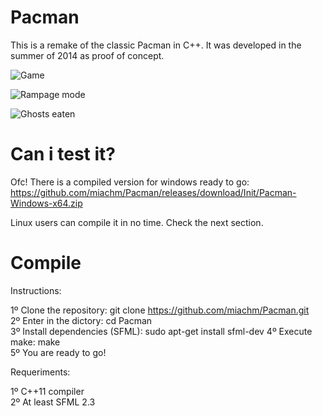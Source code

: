 # Pacman
This is a remake of the classic Pacman in C++. It was developed in the summer of 2014 as proof of concept.

![Game](http://i.imgur.com/Qa5ttf7.png)

![Rampage mode](http://i.imgur.com/JdzGIas.png)

![Ghosts eaten](http://i.imgur.com/N7qP1Oz.png)

# Can i test it?

Ofc! There is a compiled version for windows ready to go:
https://github.com/miachm/Pacman/releases/download/Init/Pacman-Windows-x64.zip

Linux users can compile it in no time. Check the next section.

# Compile
Instructions:

1º Clone the repository: git clone https://github.com/miachm/Pacman.git  
2º Enter in the dictory: cd Pacman  
3º Install dependencies (SFML): sudo apt-get install sfml-dev
4º Execute make: make  
5º You are ready to go!

Requeriments:

1º C++11 compiler  
2º At least SFML 2.3  
